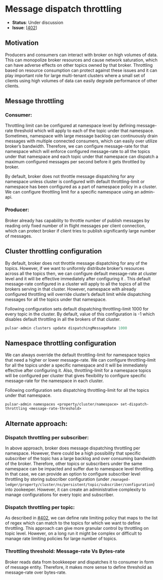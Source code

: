 # Message dispatch throttling

 * **Status**: Under discussion
 * **Issue**: [[402](https://github.com/apache/incubator-pulsar/issues/402)]

## Motivation
Producers and consumers can interact with broker on high volumes of data. This can monopolize broker resources and cause network saturation, which can have adverse effects on other topics owned by that broker. Throttling based on resource consumption can protect against these issues and it can play important role for large multi-tenant clusters where a small set of clients using high volumes of data can easily degrade performance of other clients.
## Message throttling
### Consumer: 
Throttling limit can be configured at namespace level by defining message-rate threshold which will apply to each of the topic under that namespace. Sometimes, namespace with large message backlog can continuously drain messages with multiple connected consumers, which can easily over utilize broker’s bandwidth. Therefore, we can configure message-rate for that namespace which will enforce configured message-rate to all the topics under that namespace and each topic under that namespace can dispatch a maximum configured messages per second before it gets throttled by broker.

By default, broker does not throttle message dispatching for any namespace unless cluster is configured with default throttling-limit or namespace has been configured as a part of namespace policy in a cluster. We can configure throttling limit for a specific namespace using an admin-api.

### Producer: 
Broker already has capability to throttle number of publish messages by reading only fixed number of in flight messages per client connection, which can protect broker if client tries to publish significantly large number of messages.

## Cluster throttling configuration
By default, broker does not throttle message dispatching for any of the topics. However, if we want to uniformly distribute broker’s resources across all the topics then, we can configure default message-rate at cluster level and it will be effective immediately after configuring it . This default message-rate configured in a cluster will apply to all the topics of all the brokers serving in that cluster. However, namespace with already configured throttling will override cluster’s default limit while dispatching messages for all the topics under that namespace.

Following configuration sets default dispatching throttling-limit 1000 for every topic in the cluster. By default, value of this configuration is -1 which disables default throttling in all the brokers of that cluster.

```java
pulsar-admin clusters update dispatchingMessageRate 1000
```


## Namespace throttling configuration
We can always override the default throttling-limit for namespace topics that need a higher or lower message-rate. We can configure throttling-limit for all the topics under a specific namespace and it will be immediately effective after configuring it. Also, throttling-limit for a namespace topics will be configured per cluster that gives flexibility to configure specific message-rate for the namespace in each cluster.

Following configuration sets dispatching throttling-limit for all the topics under that namespace.
```
pulsar-admin namespaces <property/cluster/namespace> set-dispatch-throttling <message-rate-threshold>
```

 
## Alternate approach:

### Dispatch throttling per subscriber:
In above approach, broker does message dispatching throttling per namespace. However, there could be a high possibility that specific subscriber of the topic has a large backlog and over consuming bandwidth of the broker. Therefore, other topics or subscribers under the same namespace can be impacted and suffer due to namespace level throttling. In that case, we can provide an option to configure subscriber level throttling by storing subscriber configuration (under `/managed-ledger/property/cluster/ns/persistent/topic/subscriber/configuration`) into zookeeper. However, it can create an administrative complexity to manage configurations for every topic and subscriber.

### Dispatch throttling per topic:
As described in [#402](https://github.com/apache/incubator-pulsar/issues/402#issuecomment-302434483), we can define rate limiting policy that maps to the list of regex which can match to the topics for which we want to define throttling. This approach can give more granular control by throttling on topic level. However, on a long run it might be complex or difficult to manage rate limiting policies for large number of topics.


### Throttling threshold: Message-rate Vs Bytes-rate
Broker reads data from bookkeeper and dispatches it to consumer in form of message entity. Therefore, it makes more sense to define threshold as message-rate over bytes-rate.





